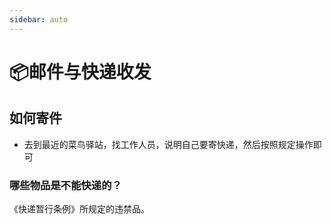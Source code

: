 ```yaml
---
sidebar: auto
---
```


# 📦邮件与快递收发

## 如何寄件

- 去到最近的菜鸟驿站，找工作人员，说明自己要寄快递，然后按照规定操作即可

### 哪些物品是不能快递的？

《快递暂行条例》所规定的违禁品。
